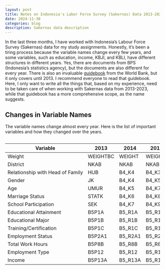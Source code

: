 ```yaml
---
layout: post
title: Notes on Indonesia's Labor Force Survey (Sakernas) Data 2013-2023
date: 2024-11-30
categories: blog
description: Sakernas data description
---
```



In the last three months, I have worked with Indonesia’s Labour Force Survey (Sakernas) data for my study assignments. Honestly, it’s been a tiring process because the variable names change every few years, and some variables, such as education, income, KBJI, and KBLI, have different structures in different years. Yes, there are documents from BPS (Indonesia’s statistics agency), but the documents are also different for every year. There is also an invaluable  <a href="https://datamenko.ekon.go.id/files/handbooks/A%20guide%20to%20working%20with%20Indonesian%20survey%20data%20-%20Sakernas.pdf">guidebook</a> from the World Bank, but it only covers until 2013. I recommend everyone to read that guidebook. Here, I only want to write all the things that, based on my experience, need to be taken care of when working with Sakernas data from 2013-2023, while that guidebook has a more comprehensive scope, as the name suggests.

## Changes in Variable Names
The variable names change almost every year. Here is the list of important variables and how they changed over the years.

<style>
.table-wrapper {
  max-width: 100%;
  overflow-x: auto;
  -webkit-overflow-scrolling: touch;
}

.table-wrapper table {
  width: 100%;
  margin-bottom: 1rem;
  white-space: nowrap;
}
</style>

<div class="table-wrapper">
<table>
  <thead>
    <tr>
      <th>Variable</th>
      <th>2013</th>
      <th>2014</th>
      <th>2015</th>
      <th>2016</th>
      <th>2017</th>
      <th>2018</th>
      <th>2019</th>
      <th>2021</th>
      <th>2022</th>
      <th>2023</th>
    </tr>
  </thead>
  <tbody>
    <tr>
      <td>Weight</td>
      <td>WEIGHTBC</td>
      <td>WEIGHT</td>
      <td>WEIGHT</td>
      <td>WEIGHT</td>
      <td>WEIGHT</td>
      <td>WEIGHT</td>
      <td>FINAL_WEIG</td>
      <td>FINAL_WEIG</td>
      <td>WEIGHT</td>
      <td>WEIGHTR</td>
    </tr>
    <tr>
      <td>District</td>
      <td>NKAB</td>
      <td>NKAB</td>
      <td>NKAB</td>
      <td>NAMA_KAB</td>
      <td>NAMA_KAB</td>
      <td>NAMA_KAB</td>
      <td>NAMA_KAB</td>
      <td>KODE_KAB</td>
      <td>KODE_KAB</td>
      <td>KODE_KAB</td>
    </tr>
    <tr>
      <td>Relationship with Head of Family</td>
      <td>HUB</td>
      <td>B4_K4</td>
      <td>B4_K3</td>
      <td>B4_K3</td>
      <td>B4_K3</td>
      <td>B4_K3</td>
      <td>B4_K3</td>
      <td>K3</td>
      <td>K3</td>
      <td>K3</td>
    </tr>
    <tr>
      <td>Gender</td>
      <td>JK</td>
      <td>B4_K4</td>
      <td>B4_K5</td>
      <td>B4_K5</td>
      <td>B4_K5</td>
      <td>B4_K5</td>
      <td>B4_K6</td>
      <td>K4</td>
      <td>K4</td>
      <td>K4</td>
    </tr>
    <tr>
      <td>Age</td>
      <td>UMUR</td>
      <td>B4_K5</td>
      <td>B4_K7</td>
      <td>B4_K7</td>
      <td>B4_K7</td>
      <td>B4_K7</td>
      <td>B4_K8</td>
      <td>K6</td>
      <td>K6</td>
      <td>K9</td>
    </tr>
    <tr>
      <td>Marriage Status</td>
      <td>STATK</td>
      <td>B4_K6</td>
      <td>B4_K8</td>
      <td>B4_K8</td>
      <td>B4_K8</td>
      <td>B4_K9</td>
      <td>B4_K10</td>
      <td>R4</td>
      <td>R4</td>
      <td>R4</td>
    </tr>
    <tr>
      <td>School Participation</td>
      <td>SEK</td>
      <td>B4_K7</td>
      <td>B4_K9</td>
      <td>B4_K9</td>
      <td>B4_K9</td>
      <td>B4_K10</td>
      <td>B4_K9</td>
      <td>R5</td>
      <td>R5</td>
      <td>R5</td>
    </tr>
    <tr>
      <td>Educational Attainment</td>
      <td>B5P1A</td>
      <td>B5_R1A</td>
      <td>B5_R1A</td>
      <td>B5_R1A</td>
      <td>B5_R1A</td>
      <td>B5_R1A</td>
      <td>B5_R1A</td>
      <td>R6A</td>
      <td>R6A</td>
      <td>R6A</td>
    </tr>
    <tr>
      <td>Educational Major</td>
      <td>B5P1B</td>
      <td>B5_R1B</td>
      <td>B5_R1B</td>
      <td>B5_R1B</td>
      <td>B5_R1B</td>
      <td>B5_R1B</td>
      <td>B5_R1B</td>
      <td>R6B_KD</td>
      <td>R6B_KD</td>
      <td>R6B_KD</td>
    </tr>
    <tr>
      <td>Training/Certification</td>
      <td>B5P1C</td>
      <td>B5_R1C</td>
      <td>B5_R1C</td>
      <td>B5_R1C</td>
      <td>B5_R1D</td>
      <td>B5_R1D</td>
      <td>B5_R1D</td>
      <td>R6E</td>
      <td>R6E</td>
      <td>R6E</td>
    </tr>
    <tr>
      <td>Employment Status</td>
      <td>B5P2A1</td>
      <td>B5_R2A1</td>
      <td>B5_R2A1</td>
      <td>B5_R5A1</td>
      <td>B5_R5A1</td>
      <td>B5_R5A1</td>
      <td>B5_R5A1</td>
      <td>R9A</td>
      <td>R9A</td>
      <td>R13A</td>
    </tr>
    <tr>
      <td>Total Work Hours</td>
      <td>B5P8B</td>
      <td>B5_R8B</td>
      <td>B5_R8B</td>
      <td>B5_R23A</td>
      <td>B5_R23A</td>
      <td>B5_R23A</td>
      <td>B5_R23A</td>
      <td>R16A2</td>
      <td>R17B</td>
      <td>R18B</td>
    </tr>
    <tr>
      <td>Employment Type</td>
      <td>B5P12</td>
      <td>B5_R12</td>
      <td>B5_R12</td>
      <td>B5_R24A</td>
      <td>B5_R24A</td>
      <td>B5_R24A</td>
      <td>B5_R24A</td>
      <td>R12A</td>
      <td>R13A</td>
      <td>R13A</td>
    </tr>
    <tr>
      <td>Income</td>
      <td>B5P13A</td>
      <td>B5_R13A</td>
      <td>B5_R13A</td>
      <td>B5_R28C1</td>
      <td>B5_R28C1</td>
      <td>B5_R28C1</td>
      <td>B5_R28C1</td>
      <td>R14A_UANG</td>
      <td>R15A_UANG</td>
      <td>R15_UANG</td>
    </tr>
  </tbody>
</table>
</div>




